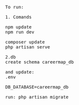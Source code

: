<pre>
To run: 

1. Comands </br>
npm update
npm run dev

composer update
php artisan serve

2.db
create schema careermap_db

and update:
.env

DB_DATABASE=careermap_db

run: php artisan migrate

</pre>
